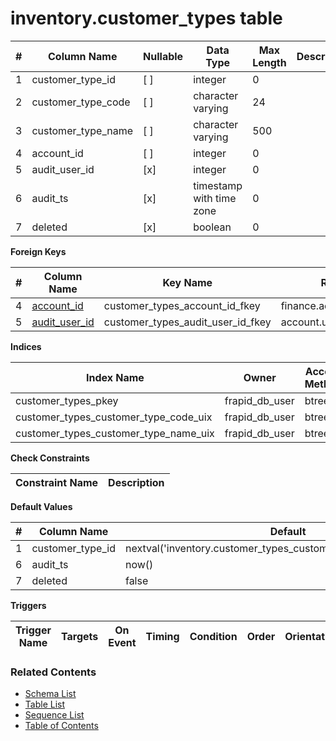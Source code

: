 # inventory.customer_types table



| # | Column Name | Nullable | Data Type | Max Length | Description |
| --- | --- | --- | --- | --- | --- |
| 1 | customer_type_id | [ ] | integer | 0 |  |
| 2 | customer_type_code | [ ] | character varying | 24 |  |
| 3 | customer_type_name | [ ] | character varying | 500 |  |
| 4 | account_id | [ ] | integer | 0 |  |
| 5 | audit_user_id | [x] | integer | 0 |  |
| 6 | audit_ts | [x] | timestamp with time zone | 0 |  |
| 7 | deleted | [x] | boolean | 0 |  |



**Foreign Keys**

| # | Column Name | Key Name | References |
| --- | --- | --- | --- |
| 4 | [account_id](../finance/accounts.md) | customer_types_account_id_fkey | finance.accounts.account_id |
| 5 | [audit_user_id](../account/users.md) | customer_types_audit_user_id_fkey | account.users.user_id |



**Indices**

| Index Name | Owner | Access Method | Definition | Description |
| --- | --- | --- | --- | --- |
| customer_types_pkey | frapid_db_user | btree | customer_type_id |  |
| customer_types_customer_type_code_uix | frapid_db_user | btree | upper(customer_type_code::text) |  |
| customer_types_customer_type_name_uix | frapid_db_user | btree | upper(customer_type_name::text) |  |



**Check Constraints**

| Constraint Name | Description |
| --- | --- |



**Default Values**

| # | Column Name | Default |
| --- | --- | --- |
| 1 | customer_type_id | nextval('inventory.customer_types_customer_type_id_seq'::regclass) |
| 6 | audit_ts | now() |
| 7 | deleted | false |


**Triggers**

| Trigger Name | Targets | On Event | Timing | Condition | Order | Orientation | Description |
| --- | --- | --- | --- | --- | --- | --- | --- |


### Related Contents
* [Schema List](../../schemas.md)
* [Table List](../../tables.md)
* [Sequence List](../../sequences.md)
* [Table of Contents](../../README.md)
